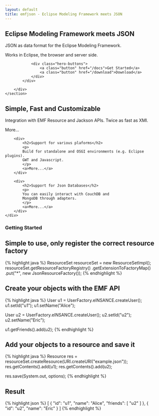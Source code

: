 ```yaml
---
layout: default
title: emfjson - Eclipse Modeling Framework meets JSON
---
```


<div class="site-hero">
    <section>
        <div>
            <div>
                <div class="shadow-text hero-text">
                    <h1>Eclipse Modeling Framework meets JSON</h1>
                    <p class="hero-heading">
                        JSON as data format for the Eclipse Modeling Framework. 
                    </p>
                    <p>
                        Works in Eclipse, the browser and server side.
                    </p>
                </div>

                <div class="hero-buttons">
                    <a class="button" href="/docs">Get Started</a>
                    <a class="button" href="/download">Download</a>
                </div>
            </div>

        </div>
    </section>
</div>

<section class="features">
    <div>
        <div>
            <h2>Simple, Fast and Customizable</h2>
            <p>
            Integration with EMF Resource and Jackson APIs. Twice as fast as XMI.
            </p>
            <a>More...</a>
        </div>

        <div>
            <h2>Support for various plaforms</h2>
            <p>
            Build for standalone and OSGI environments (e.g. Eclipse plugins).
            GWT and Javascript.
            </p>
            <a>More...</a>
        </div>

        <div>
            <h2>Support for Json Databases</h2>
            <p>
            You can easily interact with CouchDB and 
            MongoDB through adapters.
            </p>
            <a>More...</a>
        </div>
    </div>
</section>

<section>

<h1>Getting Started</h1>

<h2>Simple to use, only register the correct resource factory</h2>

{% highlight java %}
ResourceSet resourceSet = new ResourceSetImpl();
resourceSet.getResourceFactoryRegistry()
    .getExtensionToFactoryMap()
    .put("*", new JsonResourceFactory());
{% endhighlight %}

<h2>Create your objects with the EMF API</h2>

{% highlight java %}
User u1 = UserFactory.eINSANCE.createUser();
u1.setId("u1");
u1.setName("Alice");

User u2 = UserFactory.eINSANCE.createUser();
u2.setId("u2");
u2.setName("Eric");

u1.getFriends().add(u2);
{% endhighlight %}

<h2>Add your objects to a resource and save it</h2>

{% highlight java %}
Resource res = resourceSet.createResource(URI.createURI("example.json"));
res.getContents().add(u1);
res.getContents().add(u2);

res.save(System.out, options);
{% endhighlight %}

<h2>Result</h2>

{% highlight json %}
[
    { 
        "id": "u1",
        "name": "Alice",
        "friends": [ "u2" ]
    },
    {
        "id": "u2",
        "name": "Eric"
    }
]
{% endhighlight %}

</section>